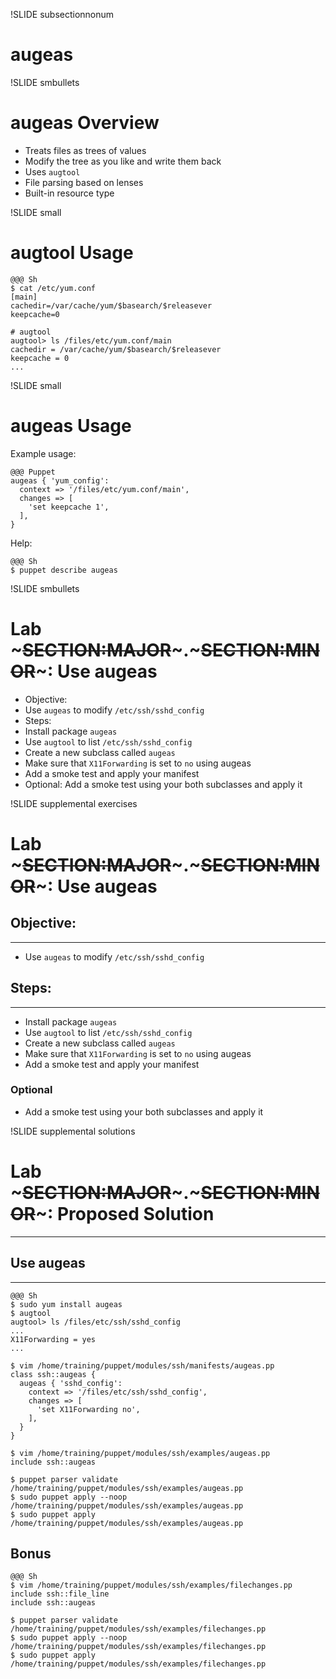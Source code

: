 !SLIDE subsectionnonum
# augeas

!SLIDE smbullets
# augeas Overview

* Treats files as trees of values
* Modify the tree as you like and write them back
* Uses `augtool`
* File parsing based on lenses
* Built-in resource type


!SLIDE small
# augtool Usage

    @@@ Sh
    $ cat /etc/yum.conf
    [main]
    cachedir=/var/cache/yum/$basearch/$releasever
    keepcache=0

    # augtool
    augtool> ls /files/etc/yum.conf/main
    cachedir = /var/cache/yum/$basearch/$releasever
    keepcache = 0
    ...


!SLIDE small
# augeas Usage

Example usage:

    @@@ Puppet
    augeas { 'yum_config':
      context => '/files/etc/yum.conf/main',
      changes => [
        'set keepcache 1',
      ],
    }

Help:

    @@@ Sh
    $ puppet describe augeas


!SLIDE smbullets
# Lab ~~~SECTION:MAJOR~~~.~~~SECTION:MINOR~~~: Use augeas

* Objective:
 * Use `augeas` to modify `/etc/ssh/sshd_config`
* Steps:
 * Install package `augeas`
 * Use `augtool` to list `/etc/ssh/sshd_config`
 * Create a new subclass called `augeas`
 * Make sure that `X11Forwarding` is set to `no` using augeas
 * Add a smoke test and apply your manifest 
 * Optional: Add a smoke test using your both subclasses and apply it


!SLIDE supplemental exercises
# Lab ~~~SECTION:MAJOR~~~.~~~SECTION:MINOR~~~: Use augeas

## Objective:

****

* Use `augeas` to modify `/etc/ssh/sshd_config`

## Steps:

****

* Install package `augeas`
* Use `augtool` to list `/etc/ssh/sshd_config`
* Create a new subclass called `augeas`
* Make sure that `X11Forwarding` is set to `no` using augeas
* Add a smoke test and apply your manifest

### Optional

* Add a smoke test using your both subclasses and apply it


!SLIDE supplemental solutions
# Lab ~~~SECTION:MAJOR~~~.~~~SECTION:MINOR~~~: Proposed Solution

****

## Use augeas

****

    @@@ Sh
    $ sudo yum install augeas
    $ augtool
    augtool> ls /files/etc/ssh/sshd_config
    ...
    X11Forwarding = yes
    ...

    $ vim /home/training/puppet/modules/ssh/manifests/augeas.pp
    class ssh::augeas {
      augeas { 'sshd_config':
        context => '/files/etc/ssh/sshd_config',
        changes => [
          'set X11Forwarding no',
        ],
      }
    }

    $ vim /home/training/puppet/modules/ssh/examples/augeas.pp
    include ssh::augeas

    $ puppet parser validate /home/training/puppet/modules/ssh/examples/augeas.pp 
    $ sudo puppet apply --noop /home/training/puppet/modules/ssh/examples/augeas.pp
    $ sudo puppet apply /home/training/puppet/modules/ssh/examples/augeas.pp

## Bonus

    @@@ Sh
    $ vim /home/training/puppet/modules/ssh/examples/filechanges.pp
    include ssh::file_line
    include ssh::augeas

    $ puppet parser validate /home/training/puppet/modules/ssh/examples/filechanges.pp
    $ sudo puppet apply --noop /home/training/puppet/modules/ssh/examples/filechanges.pp
    $ sudo puppet apply /home/training/puppet/modules/ssh/examples/filechanges.pp
